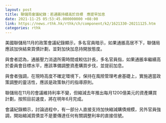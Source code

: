 ```yaml
---
layout: post
title: 聯儲局會議紀錄：若通脹持續高於目標　應提早加息
date: 2021-11-25 05:53:45.000000000 +08:00
link: https://news.rthk.hk/rthk/ch/component/k2/1621330-20211125.htm
categories: rthk
---
```


美國聯儲局11月的政策會議紀錄顯示，多名官員暗示，如果通脹高居不下，聯儲局應該加快結束買債計劃，並對加快加息持開放態度。

與會者認為，通脹壓力消退所需時間或較估計長，多名官員指，如果通脹率繼續高於委員會目標水平，應該準備調整資產購買步伐，並提前加息。

與會者強調，在現時高度不確定環境下，保持在風險管理考慮基礎上，實施適當政策調整的靈活性，應該是政策執行的指導原則。

聯儲局在11月的會議維持利率不變，但縮減去年推出每月1200億美元的資產購買計劃，按照目前速度，將在明年6月完成。

會議紀錄顯示，討論過程中，有一部分人直接支持加快縮減購債規模，另外官員強調，開始縮減買債並不是要傳達任何有關調整利率的直接信號。
